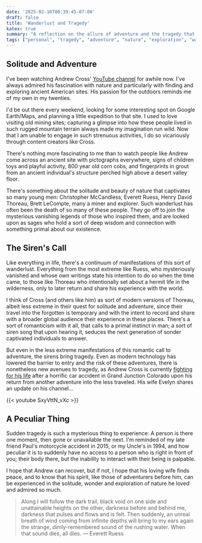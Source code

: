 ```yaml
---
date: '2025-02-16T00:39:45-07:00'
draft: false
title: 'Wanderlust and Tragedy'
katex: true
summary: "A reflection on the allure of adventure and the tragedy that can come from it."
tags: ["personal", "tragedy", "adventure", "nature", "exploration", "wanderlust", "sonder", "Andrew Cross", "accident", "recovery"]
---
```


## Solitude and Adventure

I've been watching Andrew Cross' [YouTube channel](https://www.youtube.com/@Desert.Drifter) for awhile now. I've always admired his fascination with nature and particularly with finding and exploring ancient American sites. His passion for the outdoors reminds me of my own in my twenties.

I'd be out there every weekend, looking for some interesting spot on Google Earth/Maps, and planning a little expedition to that site. I used to love visiting old mining sites; capturing a glimpse into how these people lived in such rugged mountain terrain always made my imagination run wild. Now that I am unable to engage in such strenuous activities, I do so vicariously through content creators like Cross.

There's nothing more fascinating to me than to watch people like Andrew come across an ancient site with pictographs everywhere, signs of children toys and playful activity, 800 year old corn cobs, and fingerprints in grout from an ancient individual's structure perched high above a desert valley floor.

There's something about the solitude and beauty of nature that captivates so many young men: Christopher McCandless, Everett Ruess, Henry David Thoreau, Brett LeCompte, many a miner and explorer. Such wanderlust has often been the death of so many of these people. They go off to join the mysterious vanishing legends of those who inspired them, and are looked upon as sages who hold a sort of deep wisdom and connection with something primal about our existence.

## The Siren's Call

Like everything in life, there's a continuum of manifestations of this sort of wanderlust. Everything from the most extreme like Ruess, who mysteriously vanished and whose own writings state his intention to do so when the time came, to those like Thoreau who intentionally set about a hermit life in the wilderness, only to later return and share his experience with the world.

I think of Cross (and others like him) as sort of modern versions of Thoreau, albeit less extreme in their quest for solitude and adventure, since their travel into the forgotten is temporary and with the intent to record and share with a broader global audience their experience in these places. There's a sort of romanticism with it all, that calls to a primal instinct in man; a sort of siren song that upon hearing it, seduces the next generation of sonder captivated individuals to answer.

But even in the less extreme manifestations of this romantic call to adventure, the sirens bring tragedy. Even as modern technology has lowered the barrier to entry and the risk of these adventures, there is nonetheless new avenues to tragedy, as Andrew Cross is currently [fighting for his life](https://www.caringbridge.org/site/5fcb666d-e0b8-11ef-abc2-a31fd9bc4383) after a horrific car accident in Grand Junction Colorado upon his return from another adventure into the less traveled. His wife Evelyn shares an update on his channel...

{{< youtube SxyVttN_vXc >}}

## A Peculiar Thing

Sudden tragedy is such a mysterious thing to experience: A person is there one moment, then gone or unavailable the next. I'm reminded of my late friend Paul's motorcycle accident in 2015, or my Uncle's in 1994, and how peculiar it is to suddenly have no access to a person who is right in front of you; their body there, but the inability to interact with their being is palpable.

I hope that Andrew can recover, but if not, I hope that his loving wife finds peace, and to know that his spirit, like those of adventurers before him, can be experienced in the solitude, wonder and exploration of nature he loved and admired so much.

> Along I will follow the dark trail, black void on one side and unattainable heights on the other, darkness before and behind me, darkness that pulses and flows and is felt. Then suddenly, an unreal breath of wind coming from infinite depths will bring to my ears again the strange, dimly-remembered sound of the rushing water. When that sound dies, all dies. 
— Everett Ruess